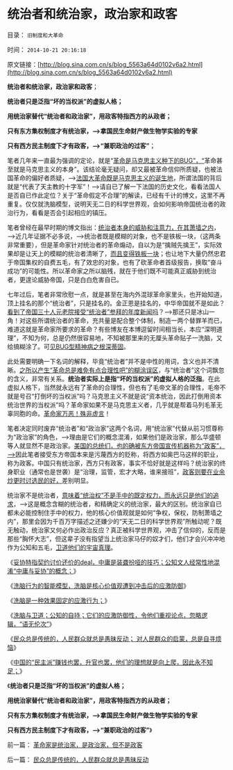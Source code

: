 # 统治者和统治家，政治家和政客

目录： `旧制度和大革命` 

时间： `2014-10-21 20:16:18` 

原文链接：[http://blog.sina.com.cn/s/blog_5563a64d0102v6a2.html](http://blog.sina.com.cn/s/blog_5563a64d0102v6a2.html)

**统治者和统治家，政治家和政客**；

**统治者只是泛指“坏的当权派”的虚拟人格；**

**用统治家替代“统治者和政治家”，用政客特指西方的从政者；**

**只有东方集权制度才有统治家，——>拿国民生命财产做生物学实验的专家**

**只有西方民主制度下才有政客，——>“兼职政治的过客”**；

笔者几年来一直最为强调的定论，就是“[革命是马克思主义种下的BUG”，“](../../../2011/11/22/“农民运动”和“革命”都是马克思毛主义的BUG.md)革命甚至就是马克思主义的本身”。该结论毫无疑问，却又最被革命信仰所质疑，也被法国革命的偏好者质疑，——>[法国大革命既是马克思主义的诞生地](../../../2012/10/5/革命！多少罪恶以自由为名！.md)，所谓法国的背后就是“代表了天主教的十字军”！——>请自已了解一下法国的历史文化，看看法国人是否自已作此定位？关于“革命假定不合理”的解读，已经有千计的博文，这里不再重复。仅仅就洗脑模型，说明天无二日的科学世界观，会如何影响帝国统治者的政治行为，看看是否会引起相应的镇压。

笔者曾经在最早时期的博文指出：[统治者本身的威胁和注意力，在其萧墙之内](http://darthvad.blog.163.com/blog/static/533994702011930542725/)，——>近几年证据不必多说，——>统治者既是模糊的对象，也不是铁板一块，（这两条非常重要），但是革命家针对统治者的革命煽动，自以为是“擒贼先擒王”，实际效果却是让天上的模糊的统治者清晰了，[而且变得铁板一块](../../../2009/5/8/妖魔化敌视与铁板一块.md)；也让地下大量仍然忠君于帝国集权的自费五毛，有了效忠的对象，也有了砍革命者首级报告，换取“奋斗成功”的可能性。所以革命家之所以脑残，就在于他们既不可能真正威胁到统治者，更遑论威胁帝国，只是白白危害自已。

七年过后，笔者非常欣慰一点，就是甚至在海内外混球革命家里头，也开始知道，顶上挂名的那个“统治者”，只是挂名的。金正恩是挂名的，中华帝国就不是如此？[看到了帝国三十人元老院接受“统治者”参拜的年度新闻吗](../../../2013/2/21/明朝官场朋党是“人在官场，身不由已”.md)？——>那还只是冰山一角！对这些所谓统治者的革命，充共量是配合整个体制，制造一两个替罪羊而已，难道这就是革命家所要求的革命？有些博友在本博逗留时间相当长，本应“深明道理”，不知为何，总是仍然很容易地，不知被那里来的无厘头革命贴子一洗脑，又给搞糊涂了。可[见BUG型精神病之根深蒂固](../../../2011/11/2/传染性BUG型精神病.md)。

此处需要明确一下名词的解释，毕竟“统治者”并不是中性的用词，含义也并不清晰。[之所以产生“革命总是难免有点合理性吧”的糊涂误区](../../../2014/9/23/几千年来给愚民作专制洗脑的不是统治者，而是必定愚昧的革命家！.md)，与“统治者”这个词飘忽的含义，非常有关系。**统治者实际上是指“坏的当权派”的虚拟人格的泛指**。在此虚拟人格下，当然就永远有了革命的合理性，但也有了毛帝文革的合理性，毛帝不就是号召“打倒坏的当权派”吗？马克思主义不就是说“资本统治，因此打倒用资本统治世界的当权派”吗？革命家如果不是马克思主义者，几乎就是帮着马列毛革无辜同胞的命。[革命家万恶！殊非虚言](../../../2014/4/26/自由人如果不拒绝革命信仰，将无法与极权主义者相区别.md)！

笔者决定同时废弃“统治者”和“政治家”这两个名词，用“统治家”代替从前习惯尊称为“政治家”的角色，——>理由是它们的概念混淆，如果他们是政治家，那么华盛顿等人就显然不是政治家。[美国的总统们，也的确被东方帝国宣传机器称为“政客”，——>](../../../2014/9/18/民主社会的官员和公务员，及世界政治最大的腐败.md)因此笔者接受东方帝国本来是污蔑西方的贬称，将西方如奥巴马这样的职业，称为政客。中国只有统治家，西方只有政客，事实不恰好就是这样吗？统治家的终身职业（通常也是世袭）是“治理，监管，宏才大略，谁来接班”，[政客则要在业余炒更时讨选民的好，](../../../2014/8/9/西方那一套的社区delegator与人民代表的区别.md)差别明显。

统治家不是统治者，[意味着“统治权”不是手中的既定权力，而永远只是他们的追求](../../../2009/5/14/权力经营的风险和成本.md)，——>这是概念含糊的统治者，和精确定义的统治家，最大的区别。统治家自已都未必能控制住手中的权力，他的核心价值观就是如何“争权，保权，防制萧墙之内”，那里会因为千百万字描述之还嫌少的“天无二日的科学世界观”所触动呢？既无触动，统治家又何必作出政治反应？真正被科学世界观，冲击了信仰的，反而是那些“胸怀大志”，但这辈子没有指望当上统治家马仔的奴才们，他们才会兴冲冲地作为公知和五毛，[卫道他们的宇宙真理](../../../2013/11/13/宇宙真理强势崛起一年多，地狱法则的英明投机！.md)。

《[妥协特指契约讨价还价的deal，中庸是装聋扮哑的技巧；公知文人经常性地混淆“中庸与妥协”的概念；](../../../2014/10/15/中庸与妥协的区别，不可能“与自相矛盾”妥协.md)》

《[洗脑行为的智能模型，洗脑是核心价值观遭到冲击后的应激防御](../../../2014/10/16/洗脑的智能模型，核心价值观遭到冲击后的应激防御.md)》

《[洗脑是一种效果固定的应激行为；](../../../2014/10/17/洗脑是一种效果固定的应激行为.md)》

《[洗脑与卫道；公知的自持；它们的应激防御性，令他们重视论点，忽略逻辑，“语无伦次”](../../../2014/10/18/洗脑与卫道；公知的自持；.md)》

《[民众总是传统的，人民群众就总是愚昧反动；
对人民群众的启蒙，总是自寻烦恼](../../../2014/10/19/民众总是传统的，人民群众就总是愚昧反动.md)》

《[中国的“民主派”赚钱也罢，升官也罢，他们的理想就是向上爬，因此永不知足；](http://blog.sina.com.cn/s/blog_5563a64d0102v674.html)》

《**统治者只是泛指“坏的当权派”的虚拟人格；**

**用统治家替代“统治者和政治家”，用政客特指西方的从政者；**

**只有东方集权制度才有统治家，——>拿国民生命财产做生物学实验的专家**

**只有西方民主制度下才有政客，——>“兼职政治的过客”**》

前一篇： [革命家是统治家，是政治家，但不是政客](../../../2014/10/22/革命家是统治家，是政治家，但不是政客.md)

后一篇： [民众总是传统的，人民群众就总是愚昧反动](../../../2014/10/19/民众总是传统的，人民群众就总是愚昧反动.md)

